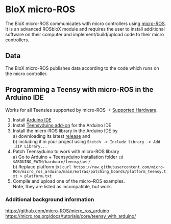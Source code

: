 # BloX micro-ROS

The BloX micro-ROS communicates with micro controllers using [micro-ROS](https://micro.ros.org/). It is an advanced ROSbloX module and requires the user to install additional software on their computer and implement/build/upload code to their micro controllers.

## Data

The BloX micro-ROS publishes data according to the code which runs on the micro controller.

## Programming a Teensy with micro-ROS in the Arduino IDE

Works for all Teensies supported by micro-ROS -> [Supported Hardware](https://micro.ros.org/docs/overview/hardware/).

1. Install [Arduino IDE](https://docs.arduino.cc/software/ide-v1)
2. Install [Teensyduino add-on](https://www.pjrc.com/teensy/td_download.html) for the Arduino IDE
3. Install the micro-ROS library in the Arduino IDE by  
    a) downloading its latest [release](https://github.com/micro-ROS/micro_ros_arduino/releases) and  
    b) including it in your project using `Sketch -> Include library -> Add .ZIP Library...`
4. Patch Teensyduino to work with micro-ROS library  
    a) Go to Arduino + Teensyduino installation folder `cd $ARDUINO_PATH/hardware/teensy/avr/`  
    b) Replace platform.txt `curl https://raw.githubusercontent.com/micro-ROS/micro_ros_arduino/main/extras/patching_boards/platform_teensy.txt > platform.txt` 
5. Compile and upload one of the micro-ROS examples.  
   Note, they are listed as incompatible, but work.


### Additional background information
https://github.com/micro-ROS/micro_ros_arduino  
https://micro.ros.org/docs/tutorials/core/teensy_with_arduino/